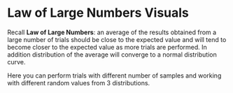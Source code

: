 # Law of Large Numbers Visuals
Recall **Law of Large Numbers**: an average of the results obtained from a large number of trials should be close to the expected value and 
will tend to become closer to the expected value as more trials are performed. In addition distribution of the average will converge to 
a normal distribution curve. 

Here you can perform trials with different number of samples and working with different random values from 3 distributions. 
